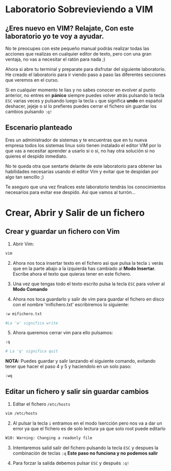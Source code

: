 # Laboratorio Sobrevieviendo a VIM

## ¿Eres nuevo en VIM? Relajate, Con este laboratorio yo te voy a ayudar. 
No te preocupes con este pequeño manual podrás realizar todas las acciones que realizas en cualquier editor de texto, pero con una gran ventaja, no vas a necesitar el ratón para nada ;)

Ahora si abre tu terminal y preparate para disfrutar del siguiente laboratorio.
He creado el laboratorio para ir viendo paso a paso las diferentes secciones que veremos en el curso.

Si en cualquier momento te lias y no sabes conocer en evolver al punto anterior, no entres en **pánico** siempre puedes volver atrás pulsando la tecla ```ESC``` varias veces y pulsando luego la tecla ```u``` que significa **undo** en español deshacer, jejeje o si lo prefieres puedes cerrar el fichero sin guardar los cambios pulsando ```:q!```

## Escenario planteado

Eres un administrador de sistemas y te encuentras que en tu nueva empresa todos los sistemas linux solo tienen instalado el editor VIM por lo que vas a necesitar aprender a usarlo si o si, no hay otra solución si no quieres el despido inmediato.

No te queda otra que sentarte delante de este laboratorio para obtener las habilidades necesarias usando el editor Vim y evitar que te despidan por algo tan sencillo ;)

Te aseguro que una vez finalices este laboratorio tendrás los conocimientos necesarios para evitar ese despido. Asi que vamos al turrón...

# Crear, Abrir y Salir de un fichero

## Crear y guardar un fichero con Vim

1. Abrir Vim:

```bash
vim
```

2. Ahora nos toca insertar texto en el fichero asi que pulsa la tecla ```i``` verás que en la parte abajo a la izquierda has cambiado al **Modo Insertar**. Escribe ahora el texto que quieras tener en este fichero.

3. Una vez que tengas todo el texto escrito pulsa la tecla ```ESC``` para volver al **Modo Comando**
4. Ahora nos toca guardarlo y salir de vim para guardar el fichero en disco con el nombre 'mifichero.txt' escribiremos lo siguiente:
```bash
:w mifichero.txt

#La 'w' significa write
```

5. Ahora queremos cerrar vim para ello pulsamos:
```bash
:q

# La 'q' significa quit
```

**NOTA:** Puedes guardar y salir lanzando el siguiente comando, evitando tener que hacer el paso 4 y 5 y haciendolo en un solo paso:
```bash
:wq
```

## Editar un fichero y salir sin guardar cambios

1. Editar el fichero ```/etc/hosts ```
```bash
vim /etc/hosts
```
2. Al pulsar la tecla ```i``` entramos en el modo Isercción pero nos va a dar un error ya que el fichero es de solo lectura ya que solo root puede editarlo
```bash
W10: Warning: Changing a readonly file
```
3. Intentaremos salid salir del fichero pulsando la tecla ```ESC``` y despues la combinación de teclas ```:q```  **Este paso no funciona y no podemos salir**

4. Para forzar la salida debemos pulsar ```ESC``` y después ```:q!```


